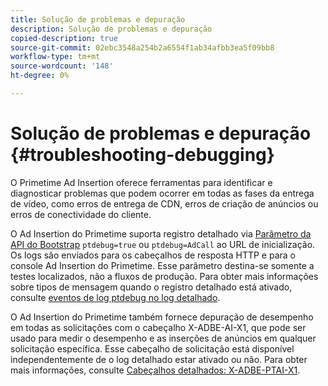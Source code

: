 ```yaml
---
title: Solução de problemas e depuração
description: Solução de problemas e depuração
copied-description: true
source-git-commit: 02ebc3548a254b2a6554f1ab34afbb3ea5f09bb8
workflow-type: tm+mt
source-wordcount: '148'
ht-degree: 0%

---
```


# Solução de problemas e depuração {#troubleshooting-debugging}

O Primetime Ad Insertion oferece ferramentas para identificar e diagnosticar problemas que podem ocorrer em todas as fases da entrega de vídeo, como erros de entrega de CDN, erros de criação de anúncios ou erros de conectividade do cliente.

O Ad Insertion do Primetime suporta registro detalhado via [Parâmetro da API do Bootstrap](/help/primetime-ad-insertion/technical-reference/bootstrap-api.md) `ptdebug=true` ou `ptdebug=AdCall` ao URL de inicialização. Os logs são enviados para os cabeçalhos de resposta HTTP e para o console Ad Insertion do Primetime. Esse parâmetro destina-se somente a testes localizados, não a fluxos de produção. Para obter mais informações sobre tipos de mensagem quando o registro detalhado está ativado, consulte [eventos de log ptdebug no log detalhado](verbose-logging.md#ptdebug-logging-events).

O Ad Insertion do Primetime também fornece depuração de desempenho em todas as solicitações com o cabeçalho X-ADBE-AI-X1, que pode ser usado para medir o desempenho e as inserções de anúncios em qualquer solicitação específica. Esse cabeçalho de solicitação está disponível independentemente de o log detalhado estar ativado ou não. Para obter mais informações, consulte [Cabeçalhos detalhados: X-ADBE-PTAI-X1](debugging-headers.md).
